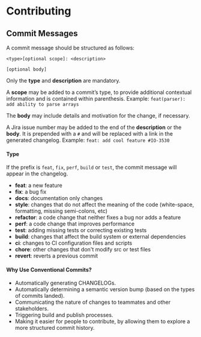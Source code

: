 # Contributing

## Commit Messages

A commit message should be structured as follows:

```
<type>[optional scope]: <description>

[optional body]
```

Only the **type** and **description** are mandatory.

A **scope** may be added to a commit’s type, to provide additional contextual information and is contained within parenthesis. Example: `feat(parser): add ability to parse arrays`

The **body** may include details and motivation for the change, if necessary.

A Jira issue number may be added to the end of the **description** or the **body**. It is prepended with a `#` and will be replaced with a link in the generated changelog. Example: `feat: add cool feature #IO-3530`

#### Type

If the prefix is `feat`, `fix`, `perf`, `build` or `test`, the commit message will appear in the changelog.

- **feat**: a new feature
- **fix**: a bug fix
- **docs**: documentation only changes
- **style**: changes that do not affect the meaning of the code (white-space, formatting, missing semi-colons, etc)
- **refactor**: a code change that neither fixes a bug nor adds a feature
- **perf**: a code change that improves performance
- **test**: adding missing tests or correcting existing tests
- **build**: changes that affect the build system or external dependencies
- **ci**: changes to CI configuration files and scripts
- **chore**: other changes that don't modify src or test files
- **revert**: reverts a previous commit

#### Why Use Conventional Commits?

- Automatically generating CHANGELOGs.
- Automatically determining a semantic version bump (based on the types of commits landed).
- Communicating the nature of changes to teammates and other stakeholders.
- Triggering build and publish processes.
- Making it easier for people to contribute, by allowing them to explore a more structured commit history.

